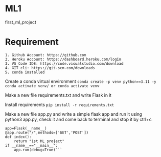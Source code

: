 # ML1
first_ml_project

# Requirement
```
1. Github Account: https://github.com
2. Heroku Account: https://dashboard.heroku.com/login
3. VS Code IDE: https://code.visualstudio.com/download
4. GIT cli: https://git-scm.com/downloads
5. conda installed
```

Create a conda virtual environment
```conda create -p venv python==3.11 -y```
```conda activate venv/ or conda activate venv```


Make a new file requirements.txt and write Flask in it

Install requirements
```pip install -r requirements.txt```

Make a new file app.py and write a simple flask app and run it using python3 app.py, check it and come back to terminal and stop it by ctrl+c
```from flask import Flask
app=Flask(__name__)
@app.route("/",methods=['GET','POST'])
def index():
    return "1st ML project"
if __name__=="__main__":
    app.run(debug=True)```

